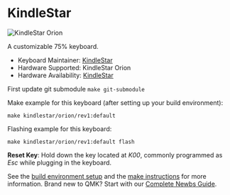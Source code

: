 # KindleStar

![KindleStar Orion](https://cdn.shopifycdn.net/s/files/1/0613/4631/6544/files/e8521354352c20aa92dc80bc2bf1b9d6_100x@2x.png?v=1637820493)

A customizable 75% keyboard.

* Keyboard Maintainer: [KindleStar](https://kindlestar.online)
* Hardware Supported: KindleStar Orion
* Hardware Availability: [KindleStar](https://kindlestar.online)

First update git submodule
```make git-submodule```

Make example for this keyboard (after setting up your build environment):

    make kindlestar/orion/rev1:default

Flashing example for this keyboard:

    make kindlestar/orion/rev1:default flash

**Reset Key**: Hold down the key located at *K00*, commonly programmed as *Esc* while plugging in the keyboard.

See the [build environment setup](https://docs.qmk.fm/#/getting_started_build_tools) and the [make instructions](https://docs.qmk.fm/#/getting_started_make_guide) for more information. Brand new to QMK? Start with our [Complete Newbs Guide](https://docs.qmk.fm/#/newbs).
